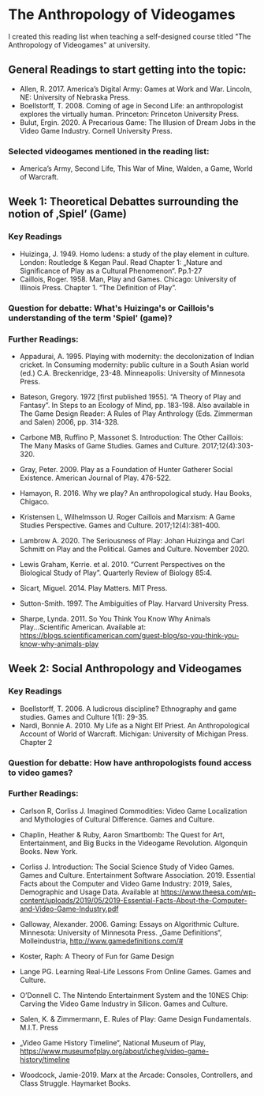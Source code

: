 # The Anthropology of Videogames
I created this reading list when teaching a self-designed course titled "The Anthropology of Videogames" at university. 


## General Readings to start getting into the topic: 
- Allen, R. 2017. America’s Digital Army: Games at Work and War. Lincoln, NE: University of Nebraska Press. 
- Boellstorff, T. 2008. Coming of age in Second Life: an anthropologist explores the virtually human. Princeton: Princeton University Press.
- Bulut, Ergin. 2020. A Precarious Game: The Illusion of Dream Jobs in the Video Game Industry. Cornell University Press.

### Selected videogames mentioned in the reading list: 
- America’s Army, Second Life, This War of Mine, Walden, a Game, World of Warcraft. 

## Week 1: Theoretical Debattes surrounding the notion of ‚Spiel’ (Game)

### Key Readings
- Huizinga, J. 1949. Homo ludens: a study of the play element in culture. London: Routledge & Kegan Paul. Read Chapter 1: „Nature and Significance of Play as a Cultural Phenomenon“. Pp.1-27
- Caillois, Roger. 1958. Man, Play and Games. Chicago: University of Illinois Press. Chapter 1. “The Definition of Play”.  

### Question for debatte: What's Huizinga's or Caillois's understanding of the term 'Spiel' (game)? 

### Further Readings: 

- Appadurai, A. 1995. Playing with modernity: the decolonization of Indian cricket. In Consuming modernity: public culture in a South Asian world (ed.) C.A. Breckenridge, 23-48. Minneapolis: University of Minnesota Press.

- Bateson, Gregory. 1972 [first published 1955]. “A Theory of Play and Fantasy”. In Steps to an Ecology of Mind, pp. 183-198. Also available in The Game Design Reader: A Rules of Play Anthrology (Eds. Zimmerman and Salen) 2006, pp. 314-328. 

- Carbone MB, Ruffino P, Massonet S. Introduction: The Other Caillois: The Many Masks of Game Studies. Games and Culture. 2017;12(4):303-320.

- Gray, Peter. 2009. Play as a Foundation of Hunter Gatherer Social Existence. American Journal of Play. 476-522.  

- Hamayon, R. 2016. Why we play? An anthropological study. Hau Books, Chigaco. 

- Kristensen L, Wilhelmsson U. Roger Caillois and Marxism: A Game Studies Perspective. Games and Culture. 2017;12(4):381-400.

- Lambrow A. 2020. The Seriousness of Play: Johan Huizinga and Carl Schmitt on Play and the Political. Games and Culture. November 2020.

- Lewis Graham, Kerrie. et al. 2010. “Current Perspectives on the Biological Study of Play”. Quarterly Review of Biology 85:4. 

- Sicart, Miguel. 2014. Play Matters. MIT Press. 

- Sutton-Smith. 1997. The Ambiguities of Play. Harvard University Press.

- Sharpe, Lynda. 2011. So You Think You Know Why Animals Play...Scientific American. Available at: https://blogs.scientificamerican.com/guest-blog/so-you-think-you-know-why-animals-play

## Week 2: Social Anthropology and Videogames

### Key Readings
- Boellstorff, T. 2006. A ludicrous discipline? Ethnography and game studies. Games and Culture 1(1): 29-35.
- Nardi, Bonnie A. 2010. My Life as a Night Elf Priest. An Anthropological Account of World of Warcraft. Michigan: University of Michigan Press. Chapter 2

### Question for debatte: How have anthropologists found access to video games?

### Further Readings: 
- Carlson R, Corliss J. Imagined Commodities: Video Game Localization and Mythologies of Cultural Difference. Games and Culture.

- Chaplin, Heather & Ruby, Aaron Smartbomb: The Quest for Art, Entertainment, and Big Bucks in the Videogame Revolution. Algonquin Books. New York. 

- Corliss J. Introduction: The Social Science Study of Video Games. Games and Culture.
Entertainment Software Association. 2019. Essential Facts about the Computer and Video Game Industry: 2019, Sales, Demographic and Usage Data. Available at https://www.theesa.com/wp-content/uploads/2019/05/2019-Essential-Facts-About-the-Computer-and-Video-Game-Industry.pdf

- Galloway, Alexander. 2006. Gaming: Essays on Algorithmic Culture. Minnesota: University of Minnesota Press. 
„Game Definitions“, Molleindustria, http://www.gamedefinitions.com/#

- Koster, Raph: A Theory of Fun for Game Design 

- Lange PG. Learning Real-Life Lessons From Online Games. Games and Culture.

- O’Donnell C. The Nintendo Entertainment System and the 10NES Chip: Carving the Video Game Industry in Silicon. Games and Culture.

- Salen, K. & Zimmermann, E. Rules of Play: Game Design Fundamentals. M.I.T. Press

- „Video Game History Timeline“, National Museum of Play, 
https://www.museumofplay.org/about/icheg/video-game-history/timeline

- Woodcock, Jamie-2019. Marx at the Arcade: Consoles, Controllers, and Class Struggle. Haymarket Books.


